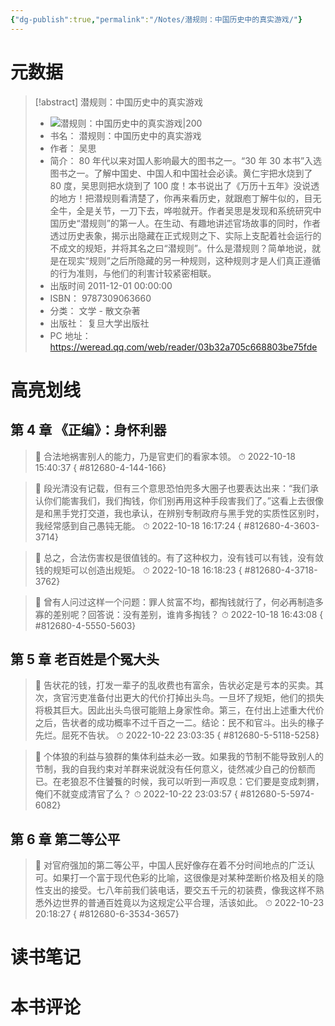 ```yaml
---
{"dg-publish":true,"permalink":"/Notes/潜规则：中国历史中的真实游戏/"}
---
```



# 元数据

> [!abstract] 潜规则：中国历史中的真实游戏
> - ![ 潜规则：中国历史中的真实游戏|200](https://wfqqreader-1252317822.image.myqcloud.com/cover/680/812680/t7_812680.jpg)
> - 书名： 潜规则：中国历史中的真实游戏
> - 作者： 吴思
> - 简介：     80 年代以来对国人影响最大的图书之一。“30 年 30 本书”入选图书之一。了解中国史、中国人和中国社会必读。黄仁宇把水烧到了 80 度，吴思则把水烧到了 100 度！本书说出了《万历十五年》没说透的地方！把潜规则看清楚了，你再来看历史，就跟庖丁解牛似的，目无全牛，全是关节，一刀下去，哗啦就开。作者吴思是发现和系统研究中国历史“潜规则”的第一人。在生动、有趣地讲述官场故事的同时，作者透过历史表象，揭示出隐藏在正式规则之下、实际上支配着社会运行的不成文的规矩，并将其名之曰“潜规则”。什么是潜规则？简单地说，就是在现实“规则”之后所隐藏的另一种规则，这种规则才是人们真正遵循的行为准则，与他们的利害计较紧密相联。
> - 出版时间 2011-12-01 00:00:00
> - ISBN： 9787309063660
> - 分类： 文学 - 散文杂著
> - 出版社： 复旦大学出版社
> - PC 地址：https://weread.qq.com/web/reader/03b32a705c668803be75fde

# 高亮划线

## 第 4 章 《正编》：身怀利器

> 📌 合法地祸害别人的能力，乃是官吏们的看家本领。
> ⏱ 2022-10-18 15:40:37
{ #812680-4-144-166}


> 📌 段光清没有记载，但有三个意思恐怕兜多大圈子也要表达出来：“我们承认你们能害我们，我们掏钱，你们别再用这种手段害我们了。”这看上去很像是和黑手党打交道，我也承认，在辨别专制政府与黑手党的实质性区别时，我经常感到自己愚钝无能。
> ⏱ 2022-10-18 16:17:24
{ #812680-4-3603-3714}


> 📌 总之，合法伤害权是很值钱的。有了这种权力，没有钱可以有钱，没有敛钱的规矩可以创造出规矩。
> ⏱ 2022-10-18 16:18:23
{ #812680-4-3718-3762}


> 📌 曾有人问过这样一个问题：罪人贫富不均，都掏钱就行了，何必再制造多寡的差别呢？回答说：没有差别，谁肯多掏钱？
> ⏱ 2022-10-18 16:43:08
{ #812680-4-5550-5603}


## 第 5 章 老百姓是个冤大头

> 📌 告状花的钱，打发一辈子的乱收费也有富余，告状必定是亏本的买卖。其次，贪官污吏准备付出更大的代价打掉出头鸟。一旦坏了规矩，他们的损失将极其巨大。因此出头鸟很可能赔上身家性命。第三，在付出上述重大代价之后，告状者的成功概率不过千百之一二。结论：民不和官斗。出头的椽子先烂。屈死不告状。
> ⏱ 2022-10-22 23:03:35
{ #812680-5-5118-5258}


> 📌 个体狼的利益与狼群的集体利益未必一致。如果我的节制不能导致别人的节制，我的自我约束对羊群来说就没有任何意义，徒然减少自己的份额而已。在老狼忍不住饕餮的时候，我可以听到一声叹息：它们要是变成刺猬，俺们不就变成清官了么？
> ⏱ 2022-10-22 23:03:57
{ #812680-5-5974-6082}


## 第 6 章 第二等公平

> 📌 对官府强加的第二等公平，中国人民好像存在着不分时间地点的广泛认可。如果打一个富于现代色彩的比喻，这很像是对某种垄断价格及相关的隐性支出的接受。七八年前我们装电话，要交五千元的初装费，像我这样不熟悉外边世界的普通百姓竟以为这规定公平合理，活该如此。
> ⏱ 2022-10-23 20:18:27
{ #812680-6-3534-3657}


# 读书笔记

# 本书评论
